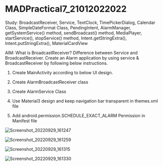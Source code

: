 # MADPractical7_21012022022

Study: BroadcastReceiver, Service, TextClock, TimePickerDialog, Calendar Class, SimpleDateFormat Class, PendingIntent, AlarmManager, getSystemService() method, sendBroadcast() method, MediaPlayer, startService(), stopService() method, Intent.getStringExtra(), Intent.putStringExtra(), MaterialCardView

AIM: What is BroadcastReceiver? Difference between Service and BroadcastReceiver. Create an Alarm application by using service & BroadcastReceiver by following below instructions.

1. Create MainActivity according to below UI design.

2. Create AlarmBroadcastReceiver class

3. Create AlarmService Class

4. Use Material3 design and keep navigation bar transparent in themes.xml file

5. Add android.permission.SCHEDULE_EXACT_ALARM Permission in Manifest file


![Screenshot_20220929_161247](https://user-images.githubusercontent.com/110646988/194586078-8cfe98c4-5d9a-4293-8a8a-f74059a43325.png)


![Screenshot_20220929_161259](https://user-images.githubusercontent.com/110646988/194586093-6866700b-c796-4c64-8723-bfd753b48b80.png)


![Screenshot_20220929_161315](https://user-images.githubusercontent.com/110646988/194586123-8de11b53-5237-4206-a33c-0a8d776709e0.png)


![Screenshot_20220929_161330](https://user-images.githubusercontent.com/110646988/194586151-f297e3b8-c508-4c62-aa3f-b88edbcb0c90.png)
